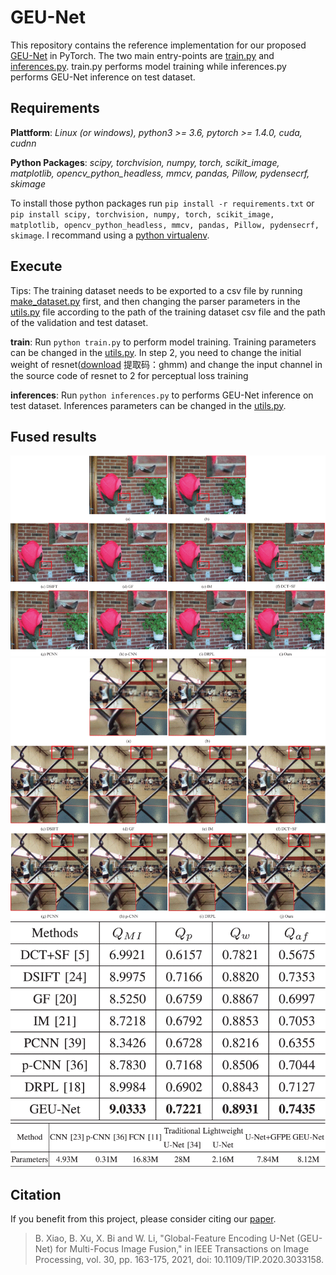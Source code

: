 GEU-Net
========
This repository contains the reference implementation for our proposed [GEU-Net][1] in PyTorch. The two main entry-points are [train.py](train.py) and [inferences.py](inferences.py). train.py performs model training while inferences.py performs GEU-Net inference on test dataset.

Requirements
-------------

**Plattform**: *Linux (or windows), python3 >= 3.6, pytorch >= 1.4.0, cuda, cudnn*

**Python Packages**: *scipy, torchvision, numpy, torch, scikit_image, matplotlib, opencv_python_headless, mmcv, pandas, Pillow, pydensecrf, skimage*

To install those python packages run `pip install -r requirements.txt` or `pip install scipy, torchvision, numpy, torch, scikit_image, matplotlib, opencv_python_headless, mmcv, pandas, Pillow, pydensecrf, skimage`.  I recommand using a [python virtualenv][2].

Execute
--------
Tips: The training dataset needs to be exported to a csv file by running [make_dataset.py](utils/make_dataset.py) first, and then changing the parser parameters in the [utils.py](utils/utils.py) file according to the path of the training dataset csv file and the path of the validation and test dataset.

**train**: Run `python train.py` to perform model training. Training parameters can be changed in the [utils.py](utils/utils.py). In step 2, you need to change the initial weight of resnet([download](https://pan.baidu.com/s/1k-2apRvVsVOouT5PdEOxRQ) 提取码：ghmm) and change the input channel in the source code of resnet to 2 for perceptual loss training

**inferences**: Run `python inferences.py` to performs GEU-Net inference on test dataset. Inferences parameters can be changed in the [utils.py](utils/utils.py).

Fused results
--------
![exp1](data/exp1.gif)
![exp3](data/exp3.gif)
![table1](data/table1.gif)
![table2](data/table2.gif)

Citation
--------
If you benefit from this project, please consider citing our [paper][1].
> B. Xiao, B. Xu, X. Bi and W. Li, "Global-Feature Encoding U-Net (GEU-Net) for Multi-Focus Image Fusion," in IEEE Transactions on Image Processing, vol. 30, pp. 163-175, 2021, doi: 10.1109/TIP.2020.3033158.

[1]: https://ieeexplore.ieee.org/abstract/document/9242278
[2]: https://virtualenvwrapper.readthedocs.io/en/latest/
